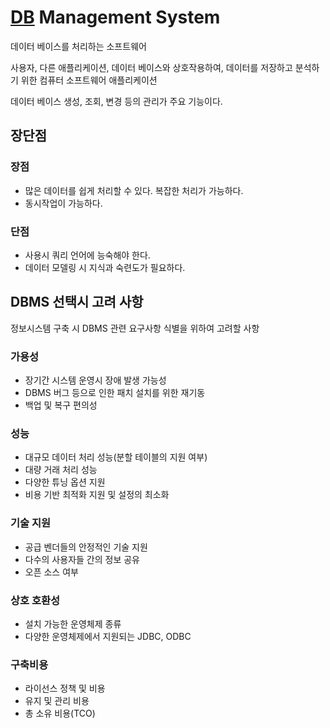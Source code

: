 # [DB](DB.md) Management System

데이터 베이스를 처리하는 소프트웨어

사용자, 다른 애플리케이션, 데이터 베이스와 상호작용하여, 데이터를 저장하고 분석하기 위한 컴퓨터 소프트웨어 애플리케이션

데이터 베이스 생성, 조회, 변경 등의 관리가 주요 기능이다.

## 장단점
### 장점
- 많은 데이터를 쉽게 처리할 수 있다. 복잡한 처리가 가능하다.
- 동시작업이 가능하다.

### 단점
- 사용시 쿼리 언어에 능숙해야 한다.
- 데이터 모델링 시 지식과 숙련도가 필요하다.

## DBMS 선택시 고려 사항

정보시스템 구축 시 DBMS 관련 요구사항 식별을 위하여 고려할 사항

### 가용성
- 장기간 시스템 운영시 장애 발생 가능성
- DBMS 버그 등으로 인한 패치 설치를 위한 재기동
- 백업 및 복구 편의성

### 성능
- 대규모 데이터 처리 성능(분할 테이블의 지원 여부) 
- 대량 거래 처리 성능
- 다양한 튜닝 옵션 지원  
- 비용 기반 최적화 지원 및 설정의 최소화

### 기술 지원
- 공급 벤더들의 안정적인 기술 지원 
- 다수의 사용자들 간의 정보 공유  
- 오픈 소스 여부

### 상호 호환성
- 설치 가능한 운영체제 종류  
- 다양한 운영체제에서 지원되는 JDBC, ODBC

### 구축비용
- 라이선스 정책 및 비용  
- 유지 및 관리 비용  
- 총 소유 비용(TCO)